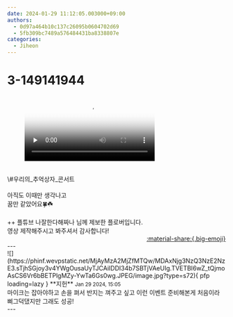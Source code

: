 ```yaml
---
date: 2024-01-29 11:12:05.003000+09:00
authors:
  - 0d97a464b10c137c26095b0604702d69
  - 5fb309bc7489a576484431ba8338807e
categories:
  - Jiheon
---
```


# 3-149141944

<div class="post-container" markdown="1">
<div class="content-container md-sidebar__scrollwrap" markdown="1">



<figure markdown="1">
<video controls="controls" preload="none" poster="/assets/videos/weverse_4-1168330-thumb.jpg">
<source src="/assets/videos/weverse_4-1168330.mp4#t=1" type="video/mp4">
Your browser does not support the video tag.
</video>
</figure>
<br>\#우리의_추억상자_콘서트<br> <br> 아직도 이때만 생각나고<br> 꿈만 같았어요🍀☘️<br><br>++ 플튜브 나잘한다해짜나 님께 제보한 플로버입니다.<br>영상 제작해주시고 봐주셔서 감사합니다!

</div>
</div>

<div style="text-align: right;" markdown="1">
<a href="https://weverse.io/fromis9/fanpost/3-149141944" style="text-align: right;">:material-share:{.big-emoji}</a>
</div>
---

<div class="comments-container md-sidebar__scrollwrap" markdown="1">
<div class="comment" markdown="1">
<div class='id-container' markdown="1">
![](https://phinf.wevpstatic.net/MjAyMzA2MjZfMTQw/MDAxNjg3NzQ3NzE2NzE3.sTjhSGjoy3v4YWgOusaUyTJCAiIDDI34b7SBTjVAeUIg.TVETBI6wZ_tQjmoAsCS6Vr6bBETPlgMZy-YwTa6Gs0wg.JPEG/image.jpg?type=s72){ pfp loading=lazy }
**<span class="artist">지헌</span>** <small>Jan 29 2024, 15:05</small><br>
</div>
<div class='comment-body' markdown="1">
마이크는 잡아야하고 손을 펴서 반지는 껴주고 싶고 이런 이벤트 준비해본게 처음이라 삐그덕댔지만 그래도 성공!
</div>
</div>
</div>
---
